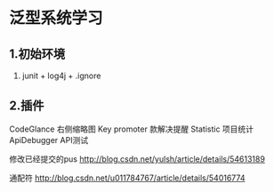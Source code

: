 # 泛型系统学习
## 1.初始环境
1. junit + log4j + .ignore 

## 2.插件
CodeGlance  右侧缩略图
Key promoter    款解决提醒
Statistic   项目统计
ApiDebugger API测试

修改已经提交的pus
http://blog.csdn.net/yulsh/article/details/54613189

通配符
http://blog.csdn.net/u011784767/article/details/54016774
